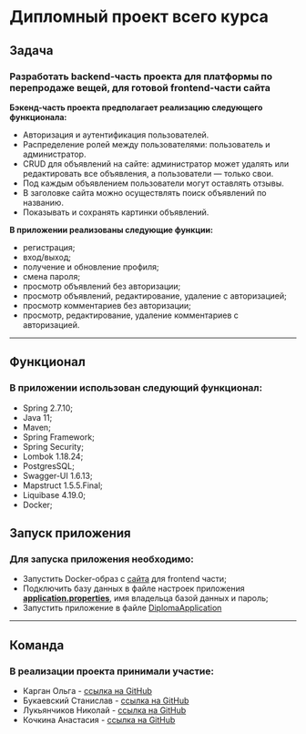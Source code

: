 # Дипломный проект всего курса

## **Задача**

### Разработать backend-часть проекта для платформы по перепродаже вещей, для готовой frontend-части сайта

**Бэкенд-часть проекта предполагает реализацию следующего функционала:**

- Авторизация и аутентификация пользователей.
- Распределение ролей между пользователями: пользователь и администратор.
- CRUD для объявлений на сайте: администратор может удалять или редактировать все объявления, а пользователи — только
  свои.
- Под каждым объявлением пользователи могут оставлять отзывы.
- В заголовке сайта можно осуществлять поиск объявлений по названию.
- Показывать и сохранять картинки объявлений.

**В приложении реализованы следующие функции:**

- регистрация;
- вход/выход;
- получение и обновление профиля;
- смена пароля;
- просмотр объявлений без авторизации;
- просмотр объявлений, редактирование, удаление с авторизацией;
- просмотр комментариев без авторизации;
- просмотр, редактирование, удаление комментариев с авторизацией.

***

## **Функционал**

### В приложении использован следующий функционал:

- Spring 2.7.10;
- Java 11;
- Maven;
- Spring Framework;
- Spring Security;
- Lombok 1.18.24;
- PostgresSQL;
- Swagger-UI 1.6.13;
- Mapstruct 1.5.5.Final;
- Liquibase 4.19.0;
- Docker;

## **Запуск приложения**

### Для запуска приложения необходимо:

- Запустить Docker-образ с [сайта](https://github.com/bizinmitya/front-react-avito/pkgs/container/front-react-avito) для
  frontend части;
- Подключить базу данных в файле настроек
  приложения **[application.properties](src/main/resources/application.properties)**, имя владельца базой данных и
  пароль;
- Запустить приложение в файле [DiplomaApplication](src/main/java/pro/sky/diploma/DiplomaApplication.java)

***

## **Команда**

### В реализации проекта принимали участие:

- Карган Ольга - [ссылка на GitHub](https://github.com/olgakargan)
- Букаевский Станислав - [ссылка на GitHub](https://github.com/stanislavbukaevsky)
- Лукьянчиков Николай - [ссылка на GitHub](https://github.com/NikolayLukjanchikov)
- Кочкина Анастасия - [ссылка на GitHub](https://github.com/kochkinaanastasiya)

